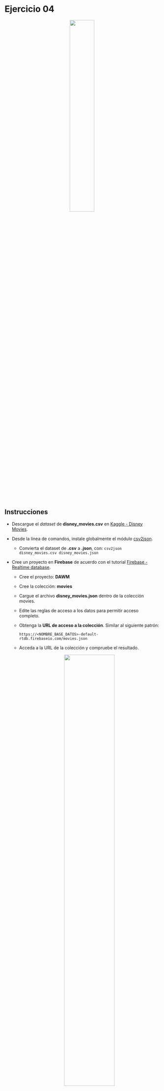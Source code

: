 # Ejercicio 04

<p align="center">  
  <img width="40%" src="imagenes/ejercicio04.png">
</p>

## Instrucciones

* Descargue el _dataset_ de **disney_movies.csv** en [Kaggle - Disney Movies](https://www.kaggle.com/datasets/prateekmaj21/disney-movies).
* Desde la línea de comandos, instale globalmente el módulo [csv2json](https://www.npmjs.com/package/csv2json).
  + Convierta el dataset de **.csv** a **.json**, con: `csv2json disney_movies.csv disney_movies.json`
* Cree un proyecto en **Firebase** de acuerdo con el tutorial [Firebase - Realtime database](https://dawmfiec.github.io/DAWM/tutoriales/firebase_realtime_database.html).
  + Cree el proyecto: **DAWM**
  + Cree la colección: **movies**
  + Cargue el archivo **disney_movies.json** dentro de la colección movies.
  + Edite las reglas de acceso a los datos para permitir acceso completo.
  + Obtenga la **URL de acceso a la colección**. Similar al siguiente patrón:
      
      ```
      https://<NOMBRE_BASE_DATOS>-default-rtdb.firebaseio.com/movies.json
      ```

  + Acceda a la URL de la colección y compruebe el resultado.

    <p align="center">  
      <img width="60%" src="imagenes/collection_public.png">
    </p>

* Acceda a [Postman](https://www.postman.com/).
  + Obtenga una [cuenta gratuita](https://identity.getpostman.com/signup).
  + Cree un _blank_ workspace con el nombre **DAWM**.

    <p align="center" style="margin: 0 25%;">  
      <img width="50%" src="imagenes/create_workspace.png" style="margin-right: 5%;">
      <img width="45%" src="imagenes/workspace_dawm.png">
    </p>

  + Cree la colección **Movies** y agregue los requerimientos,
    
    <p align="center" style="margin: 0 25%;">  
      <img width="30%" src="imagenes/collection.png" style="margin-right: 5%;"> 
      <img width="22%" src="imagenes/request.png">
    </p>

    - Agregue el requerimiento _**GET-all**_ (método HTTP **GET**) que recupera toda la colección mediante la URL de acceso. Así luce respuesta del requerimiento en _Postman_.

      <p align="center" style="margin: 0 25%;">  
        <img width="40%" src="imagenes/GET-all.png">
      </p>

    - Agregue el requerimiento _**GET-byId**_ (método HTTP **GET**) que recupera el elemento **150** mediane la URL de acceso. Así luce respuesta del requerimiento en _Postman_.

      <p align="center">  
        <img width="40%" src="imagenes/GET-byId.png">
      </p>

    - Agregue el requerimiento _**POST**_ (método HTTP **POST**) para enviar datos al elemento **579.json** mediante la URL de acceso. 
      
      <p align="center" style="margin: 0 25%; text-align: center;">
        <img width="40%" src="imagenes/POST.png">
      </p>

      Modifique el **Body** del requerimiento de tipo **raw**.

      <pre><code>
        {
          "genre": "Adventure",
          "inflation_adjusted_gross": "",
          "movie_title": "Red",
          "mpaa_rating": "PG-13",
          "release_date": "",
          "total_gross": ""
        }      
      </code></pre>
      
      Así luce respuesta del requerimiento en _Postman_ y la colección en firebase después del POST.

      <p align="center" style="margin: 0 25%; text-align: center;">  
        <img width="50%" src="imagenes/firebase_POST.png">
      </p>

    - Agregue el requerimiento _**PUT**_ (método HTTP **PUT**) para modificar el elemento **579.json** mediante la URL de acceso. 

      <p align="center" style="margin: 0 25%;">
        <img width="40%" src="imagenes/PUT.png">
      </p>

      Modifique el **Body** del requerimiento de tipo **raw**. 

      <pre><code>
        {
          "genre": "Adventure",
          "inflation_adjusted_gross": "1800103",
          "movie_title": "Red",
          "mpaa_rating": "PG",
          "release_date": "2022-03-11",
          "total_gross": "19501533"
        }    
      </code></pre>
      
      Así luce respuesta del requerimiento en _Postman_ y la colección en firebase después del PUT.

      <p align="center">  
        <img width="50%" src="imagenes/firebase_PUT.png">
      </p>

    - Agregue el requerimiento _**DELETE**_ (método HTTP **DELETE**) para eliminar datos al elemento **579.json** mediante la URL de acceso. 

      <p align="center" style="margin: 0 25%;">  
        <img width="40%" src="imagenes/DELETE.png">
      </p>

      Así luce respuesta del requerimiento en _Postman_ y la colección en firebase después del DELETE.

      <p align="center" style="margin: 0 25%;">  
        <img width="50%" src="imagenes/firebase_DELETE.png">
      </p>


## Pruebas unitarias

* Para cada requerimiento, en **Scripts** > **Post-res**:

  <p align="center" style="margin: 0 25%;">  
    <img width="50%" src="imagenes/postman_scripts.png">
  </p>

  + Agregue los test _**GET-all**_ 
  ```
  pm.test("Response is ok", ()=>{
      pm.response.to.have.status(200)
  })

  var data = pm.response.json();

  pm.test('Number of mvoies returned = ' + data.length, ()=>{
      pm.expect(data.length).to.equal(579);
  })
  ```

  + Agregue los test _**GET-byId**_ 
  ```
  pm.test("Response is ok", ()=>{
      pm.response.to.have.status(200)
  })

  const jsonData = pm.response.json();

  pm.test('Has data: mpaa_rating', function() {
    pm.expect(jsonData).to.have.property('mpaa_rating');
  });

  pm.test('Has total_gross value: "12349549"', function() {
    pm.expect(jsonData["total_gross"]).to.equal("12349549");
  });
  ```

  + Agregue los test _**POST**_ 
  ```
  pm.test("Response is ok", ()=>{
      pm.response.to.have.status(200)
  })

  const jsonData = pm.response.json();

  pm.test('Has data: name', function() {
    pm.expect(jsonData).to.have.property('name');
  });
  ```

  + Agregue los test _**PUT**_ 
  ```
  pm.test("Response is ok", ()=>{
      pm.response.to.have.status(200)
  })

  const jsonData = pm.response.json();

  pm.test('Has data: total_gross', function() {
    pm.expect(jsonData).to.have.property('total_gross');
  });

  pm.test('Has data: inflation_adjusted_gross', function() {
    pm.expect(jsonData).to.have.property('inflation_adjusted_gross');
  });
  ```

  + Agregue los test _**DELETE**_ 
  ```
  pm.test("Response is ok", ()=>{
      pm.response.to.have.status(200)
  })

  const jsonData = pm.response.json();

  pm.test('Response is null', function() {
    pm.expect(jsonData).to.eql(null)
  });
  ```

* Haga clic el botón **Run Movies** para ejecutar los tests:

  <p align="center">  
    <img width="47%" src="imagenes/run_collection.png">
    <img width="47%" src="imagenes/runner.png">
  </p>

* Los resultados posibles a las pruebas unitarias pueden ser:
  <p align="center">  
    <img src="imagenes/tests.png">
  </p>





## Referencias 

* Building requests Postman Learning Center. (2022). Retrieved 16 August 2022, from https://learning.postman.com/docs/sending-requests/requests/
* Receiving responses Postman Learning Center. (2022). Retrieved 16 August 2022, from https://learning.postman.com/docs/sending-requests/responses/
* Grouping requests in collections Postman Learning Center. (2022). Retrieved 16 August 2022, from https://learning.postman.com/docs/sending-requests/intro-to-collections/
* Using variables Postman Learning Center. (2022). Retrieved 16 August 2022, from https://learning.postman.com/docs/sending-requests/variables/
* Firebase Database REST API. (2022). Retrieved 16 August 2022, from https://firebase.google.com/docs/reference/rest/database